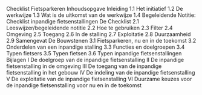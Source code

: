 Checklist Fietsparkeren
Inhoudsopgave
Inleiding
1.1 Het initiatief
1.2 De werkwijze
1.3 Wat is de uitkomst van de werkwijze
1.4 Begeleidende Notitie: Checklist inpandige fietsenstallingen
De Checklist
2.1 Leeswijzer/begeleidende notitie
2.2 Hoe te gebruiken
2.3 Filter
2.4 Omgeving
2.5 Toegang
2.6 In de stalling
2.7 Exploitatie
2.8 Duurzaamheid
2.9 Samengevat
De Bouwstenen
3.1 Fietsparkeren, nu en in de toekomst
3.2 Onderdelen van een inpandige stalling
3.3 Functies en doelgroepen
3.4 Typen fietsers
3.5 Typen fietsen
3.6 Typen inpandige fietsenstallingen
Bijlagen
I De doelgroep van de inpandige fietsenstalling
II De inpandige fietsenstalling in de omgeving
III De toegang van de inpandige fietsenstalling in het gebouw
IV De indeling van de inpandige fietsenstalling
V De exploitatie van de inpandige fietsenstalling
VI Duurzame keuzes voor de inpandige fietsenstalling voor nu en in de toekomst
